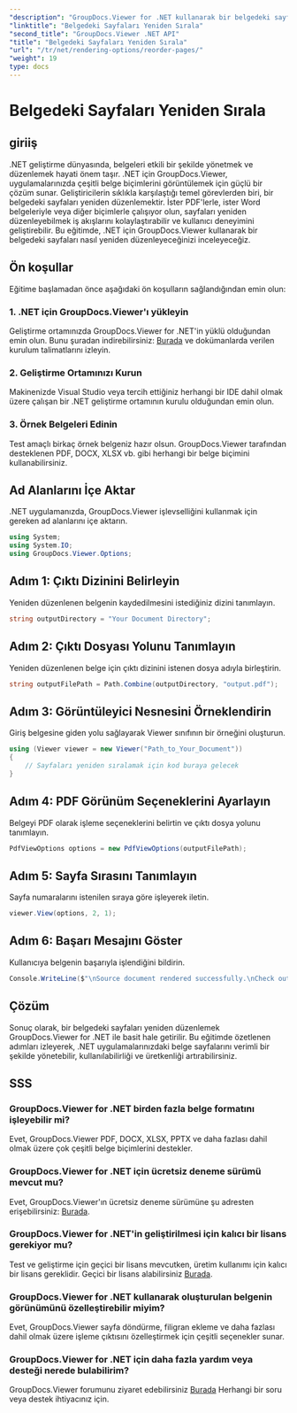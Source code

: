 ```yaml
---
"description": "GroupDocs.Viewer for .NET kullanarak bir belgedeki sayfaların nasıl yeniden sıralanacağını öğrenin. Sorunsuz belge yönetimi için adım adım öğreticimizi izleyin."
"linktitle": "Belgedeki Sayfaları Yeniden Sırala"
"second_title": "GroupDocs.Viewer .NET API"
"title": "Belgedeki Sayfaları Yeniden Sırala"
"url": "/tr/net/rendering-options/reorder-pages/"
"weight": 19
type: docs
---
```

# Belgedeki Sayfaları Yeniden Sırala

## giriiş
.NET geliştirme dünyasında, belgeleri etkili bir şekilde yönetmek ve düzenlemek hayati önem taşır. .NET için GroupDocs.Viewer, uygulamalarınızda çeşitli belge biçimlerini görüntülemek için güçlü bir çözüm sunar. Geliştiricilerin sıklıkla karşılaştığı temel görevlerden biri, bir belgedeki sayfaları yeniden düzenlemektir. İster PDF'lerle, ister Word belgeleriyle veya diğer biçimlerle çalışıyor olun, sayfaları yeniden düzenleyebilmek iş akışlarını kolaylaştırabilir ve kullanıcı deneyimini geliştirebilir. Bu eğitimde, .NET için GroupDocs.Viewer kullanarak bir belgedeki sayfaları nasıl yeniden düzenleyeceğinizi inceleyeceğiz.
## Ön koşullar
Eğitime başlamadan önce aşağıdaki ön koşulların sağlandığından emin olun:
### 1. .NET için GroupDocs.Viewer'ı yükleyin
Geliştirme ortamınızda GroupDocs.Viewer for .NET'in yüklü olduğundan emin olun. Bunu şuradan indirebilirsiniz: [Burada](https://releases.groupdocs.com/viewer/net/) ve dokümanlarda verilen kurulum talimatlarını izleyin.
### 2. Geliştirme Ortamınızı Kurun
Makinenizde Visual Studio veya tercih ettiğiniz herhangi bir IDE dahil olmak üzere çalışan bir .NET geliştirme ortamının kurulu olduğundan emin olun.
### 3. Örnek Belgeleri Edinin
Test amaçlı birkaç örnek belgeniz hazır olsun. GroupDocs.Viewer tarafından desteklenen PDF, DOCX, XLSX vb. gibi herhangi bir belge biçimini kullanabilirsiniz.

## Ad Alanlarını İçe Aktar
.NET uygulamanızda, GroupDocs.Viewer işlevselliğini kullanmak için gereken ad alanlarını içe aktarın.

```csharp
using System;
using System.IO;
using GroupDocs.Viewer.Options;
```
## Adım 1: Çıktı Dizinini Belirleyin
Yeniden düzenlenen belgenin kaydedilmesini istediğiniz dizini tanımlayın.
```csharp
string outputDirectory = "Your Document Directory";
```
## Adım 2: Çıktı Dosyası Yolunu Tanımlayın
Yeniden düzenlenen belge için çıktı dizinini istenen dosya adıyla birleştirin.
```csharp
string outputFilePath = Path.Combine(outputDirectory, "output.pdf");
```
## Adım 3: Görüntüleyici Nesnesini Örneklendirin
Giriş belgesine giden yolu sağlayarak Viewer sınıfının bir örneğini oluşturun.
```csharp
using (Viewer viewer = new Viewer("Path_to_Your_Document"))
{
    // Sayfaları yeniden sıralamak için kod buraya gelecek
}
```
## Adım 4: PDF Görünüm Seçeneklerini Ayarlayın
Belgeyi PDF olarak işleme seçeneklerini belirtin ve çıktı dosya yolunu tanımlayın.
```csharp
PdfViewOptions options = new PdfViewOptions(outputFilePath);
```
## Adım 5: Sayfa Sırasını Tanımlayın
Sayfa numaralarını istenilen sıraya göre işleyerek iletin.
```csharp
viewer.View(options, 2, 1);
```
## Adım 6: Başarı Mesajını Göster
Kullanıcıya belgenin başarıyla işlendiğini bildirin.
```csharp
Console.WriteLine($"\nSource document rendered successfully.\nCheck output in {outputDirectory}.");
```

## Çözüm
Sonuç olarak, bir belgedeki sayfaları yeniden düzenlemek GroupDocs.Viewer for .NET ile basit hale getirilir. Bu eğitimde özetlenen adımları izleyerek, .NET uygulamalarınızdaki belge sayfalarını verimli bir şekilde yönetebilir, kullanılabilirliği ve üretkenliği artırabilirsiniz.
## SSS
### GroupDocs.Viewer for .NET birden fazla belge formatını işleyebilir mi?
Evet, GroupDocs.Viewer PDF, DOCX, XLSX, PPTX ve daha fazlası dahil olmak üzere çok çeşitli belge biçimlerini destekler.
### GroupDocs.Viewer for .NET için ücretsiz deneme sürümü mevcut mu?
Evet, GroupDocs.Viewer'ın ücretsiz deneme sürümüne şu adresten erişebilirsiniz: [Burada](https://releases.groupdocs.com/).
### GroupDocs.Viewer for .NET'in geliştirilmesi için kalıcı bir lisans gerekiyor mu?
Test ve geliştirme için geçici bir lisans mevcutken, üretim kullanımı için kalıcı bir lisans gereklidir. Geçici bir lisans alabilirsiniz [Burada](https://purchase.groupdocs.com/temporary-license/).
### GroupDocs.Viewer for .NET kullanarak oluşturulan belgenin görünümünü özelleştirebilir miyim?
Evet, GroupDocs.Viewer sayfa döndürme, filigran ekleme ve daha fazlası dahil olmak üzere işleme çıktısını özelleştirmek için çeşitli seçenekler sunar.
### GroupDocs.Viewer for .NET için daha fazla yardım veya desteği nerede bulabilirim?
GroupDocs.Viewer forumunu ziyaret edebilirsiniz [Burada](https://forum.groupdocs.com/c/viewer/9) Herhangi bir soru veya destek ihtiyacınız için.